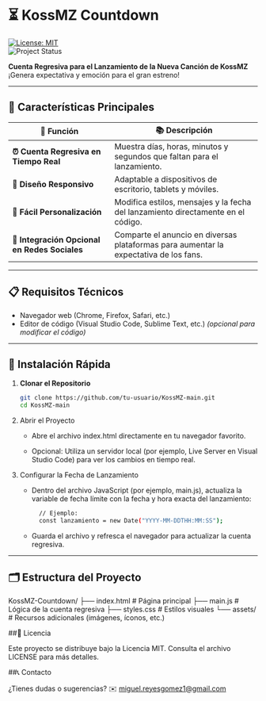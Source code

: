# ⏳ KossMZ Countdown

[![License: MIT](https://img.shields.io/badge/License-MIT-blue.svg)](https://opensource.org/licenses/MIT)  
![Project Status](https://img.shields.io/badge/Status-En%20Desarrollo-yellowgreen)

**Cuenta Regresiva para el Lanzamiento de la Nueva Canción de KossMZ**  
¡Genera expectativa y emoción para el gran estreno!

---

## 🌟 Características Principales

| **🎯 Función**                               | **📚 Descripción**                                                                                         |
| -------------------------------------------- | ---------------------------------------------------------------------------------------------------------- |
| **⏰ Cuenta Regresiva en Tiempo Real**        | Muestra días, horas, minutos y segundos que faltan para el lanzamiento.                                   |
| **📱 Diseño Responsivo**                      | Adaptable a dispositivos de escritorio, tablets y móviles.                                              |
| **🎨 Fácil Personalización**                  | Modifica estilos, mensajes y la fecha del lanzamiento directamente en el código.                         |
| **🔗 Integración Opcional en Redes Sociales** | Comparte el anuncio en diversas plataformas para aumentar la expectativa de los fans.                      |

---

## 📋 Requisitos Técnicos

- Navegador web (Chrome, Firefox, Safari, etc.)
- Editor de código (Visual Studio Code, Sublime Text, etc.) *(opcional para modificar el código)*

---

## 🚀 Instalación Rápida

1. **Clonar el Repositorio**
   ```bash
   git clone https://github.com/tu-usuario/KossMZ-main.git
   cd KossMZ-main

2. Abrir el Proyecto

   - Abre el archivo index.html directamente en tu navegador favorito.

   - Opcional: Utiliza un servidor local (por ejemplo, Live Server en Visual Studio Code) para ver los cambios en tiempo real.

3. Configurar la Fecha de Lanzamiento

   - Dentro del archivo JavaScript (por ejemplo, main.js), actualiza la variable de fecha límite con la fecha y hora exacta del lanzamiento:
      ```bash
        // Ejemplo:
        const lanzamiento = new Date("YYYY-MM-DDTHH:MM:SS");

   - Guarda el archivo y refresca el navegador para actualizar la cuenta regresiva.

---

## 🗂️ Estructura del Proyecto

KossMZ-Countdown/
├── index.html         # Página principal
├── main.js            # Lógica de la cuenta regresiva
├── styles.css         # Estilos visuales
└── assets/            # Recursos adicionales (imágenes, íconos, etc.)

##📜 Licencia

Este proyecto se distribuye bajo la Licencia MIT.
Consulta el archivo LICENSE para más detalles.

##📞 Contacto

¿Tienes dudas o sugerencias?
✉️ miguel.reyesgomez1@gmail.com
